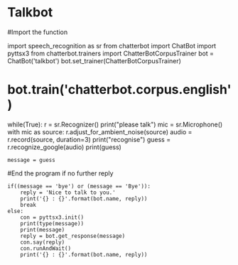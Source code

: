 # Talkbot


#Import the function 

import speech_recognition as sr
from chatterbot import ChatBot
import pyttsx3
from chatterbot.trainers import ChatterBotCorpusTrainer
bot = ChatBot('talkbot')
bot.set_trainer(ChatterBotCorpusTrainer)
# bot.train('chatterbot.corpus.english')


while(True):
    r = sr.Recognizer()
    print("please talk")
    mic = sr.Microphone()
    with mic as source:
        r.adjust_for_ambient_noise(source)
        audio = r.record(source, duration=3)
        print("recognise")
        guess = r.recognize_google(audio)
        print(guess)

    message = guess
#End the program if no further reply

    if((message == 'bye') or (message == 'Bye')):
        reply = 'Nice to talk to you.'
        print('{} : {}'.format(bot.name, reply))
        break
    else:
        con = pyttsx3.init()
        print(type(message))
        print(message)
        reply = bot.get_response(message)
        con.say(reply)
        con.runAndWait()
        print('{} : {}'.format(bot.name, reply))
